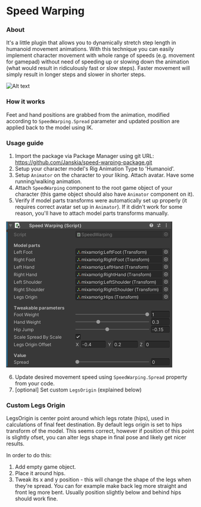 # Speed Warping #

### About ###

It's a little plugin that allows you to dynamically stretch step length in humanoid movement animations. With this technique you can easily implement character movement with whole range of speeds (e.g. movement for gamepad) without need of speeding up or slowing down the animation (what would result in ridiculously fast or slow steps). Faster movement will simply result in longer steps and slower in shorter steps.

![Alt text](/Documentation/Preview3.gif?raw=true)

### How it works ###

Feet and hand positions are grabbed from the animation, modified according to `SpeedWarping.Spread` parameter and updated position are applied back to the model using IK.

### Usage guide ###

1. Import the package via Package Manager using git URL: https://github.com/Janskia/speed-warping-package.git
2. Setup your character model's Rig Animation Type to 'Humanoid'.
3. Setup `Animator` on the character to your liking. Attach avatar. Have some running/walking animation.
4. Attach `SpeedWarping` component to the root game object of your character (this game object should also have `Animator` component on it).
5. Verify if model parts transforms were automatically set up properly (it requires correct avatar set up in `Animator`). If it didn't work for some reason, you'll have to attach model parts transforms manually.

![Alt text](/Documentation/SpeedWarpingComponent.png?raw=true)

6. Update desired movement speed using `SpeedWarping.Spread` property from your code.
7. [optional] Set custom `LegsOrigin` (explained below)

### Custom Legs Origin ###

LegsOrigin is center point around which legs rotate (hips), used in calculations of final feet destination. By default legs origin is set to hips transform of the model. This seems correct, however if position of this point is slightly ofset, you can alter legs shape in final pose and likely get nicer results.

In order to do this:
1. Add empty game object.
2. Place it around hips.
3. Tweak its x and y position - this will change the shape of the legs when they're spread. You can for example make back leg more straight and front leg more bent. Usually position slightly below and behind hips should work fine.
